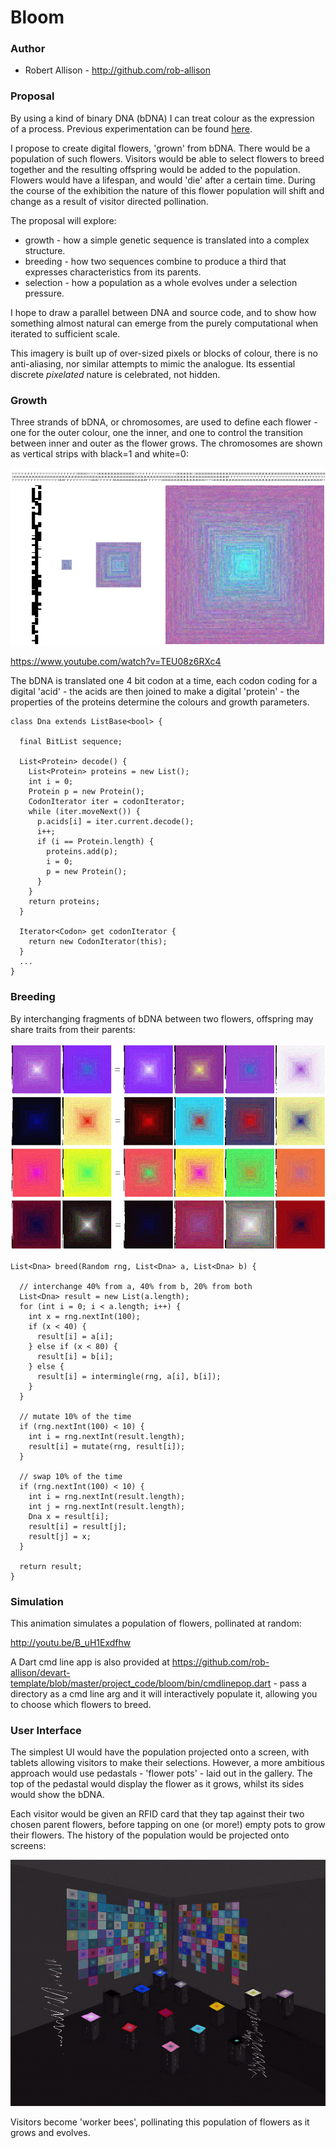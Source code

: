 # Bloom

### Author
* Robert Allison - http://github.com/rob-allison

### Proposal
By using a kind of binary DNA (bDNA) I can treat colour as the expression of a process. Previous experimentation can be found [here](http://www.robertallison.co.uk "Robert Allison").

I propose to create digital flowers, 'grown' from bDNA. There would be a population of such flowers. Visitors would be able to select flowers to breed together and the resulting offspring would be added to the population. Flowers would have a lifespan, and would 'die' after a certain time. During the course of the exhibition the nature of this flower population will shift and change as a result of visitor directed pollination.

The proposal will explore:
* growth - how a simple genetic sequence is translated into a complex structure.
* breeding - how two sequences combine to produce a third that expresses characteristics from its parents.
* selection - how a population as a whole evolves under a selection pressure.

I hope to draw a parallel between DNA and source code, and to show how something almost natural can emerge from the purely computational when iterated to sufficient scale.

This imagery is built up of over-sized pixels or blocks of colour, there is no anti-aliasing, nor similar attempts to mimic the analogue. Its essential discrete *pixelated* nature is celebrated, not hidden.

### Growth

Three strands of bDNA, or chromosomes, are used to define each flower - one for the outer colour, one the inner, and one to control the transition between inner and outer as the flower grows. The chromosomes are shown as vertical strips with black=1 and white=0:

![Growth](project_images/flowergrow4.png?raw=true "Growth")

https://www.youtube.com/watch?v=TEU08z6RXc4

The bDNA is translated one 4 bit codon at a time, each codon coding for a digital 'acid' - the acids are then joined to make a digital 'protein' - the properties of the proteins determine the colours and growth parameters.

```
class Dna extends ListBase<bool> {

  final BitList sequence;

  List<Protein> decode() {
    List<Protein> proteins = new List();
    int i = 0;
    Protein p = new Protein();
    CodonIterator iter = codonIterator;
    while (iter.moveNext()) {
      p.acids[i] = iter.current.decode();
      i++;
      if (i == Protein.length) {
        proteins.add(p);
        i = 0;
        p = new Protein();
      }
    }
    return proteins;
  }
  
  Iterator<Codon> get codonIterator {
    return new CodonIterator(this);
  }
  ...
}
```
### Breeding

By interchanging fragments of bDNA between two flowers, offspring may share traits from their parents:

![Breeding](project_images/breed5.png?raw=true "Breeding")

```
List<Dna> breed(Random rng, List<Dna> a, List<Dna> b) {

  // interchange 40% from a, 40% from b, 20% from both
  List<Dna> result = new List(a.length);
  for (int i = 0; i < a.length; i++) {
    int x = rng.nextInt(100);
    if (x < 40) {
      result[i] = a[i];
    } else if (x < 80) {
      result[i] = b[i];
    } else {
      result[i] = intermingle(rng, a[i], b[i]);
    }
  }
  
  // mutate 10% of the time
  if (rng.nextInt(100) < 10) {
    int i = rng.nextInt(result.length);
    result[i] = mutate(rng, result[i]);
  }

  // swap 10% of the time
  if (rng.nextInt(100) < 10) {
    int i = rng.nextInt(result.length);
    int j = rng.nextInt(result.length);
    Dna x = result[i];
    result[i] = result[j];
    result[j] = x;
  }

  return result;
}
```

### Simulation

This animation simulates a population of flowers, pollinated at random:

http://youtu.be/B_uH1Exdfhw

A Dart cmd line app is also provided at https://github.com/rob-allison/devart-template/blob/master/project_code/bloom/bin/cmdlinepop.dart - pass a directory as a cmd line arg and it will interactively populate it, allowing you to choose which flowers to breed.

### User Interface

The simplest UI would have the population projected onto a screen, with tablets allowing visitors to make their selections. However, a more ambitious approach would use pedastals - 'flower pots' - laid out in the gallery. The top of the pedastal would display the flower as it grows, whilst its sides would show the bDNA.

Each visitor would be given an RFID card that they tap against their two chosen parent flowers, before tapping on one (or more!) empty pots to grow their flowers. The history of the population would be projected onto screens:

![Population](project_images/froom4.png?raw=true "Population")

Visitors become 'worker bees', pollinating this population of flowers as it grows and evolves. 



